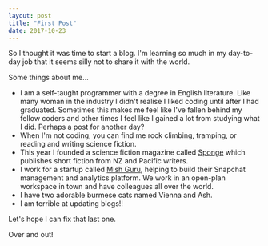 ```yaml
---
layout: post
title: "First Post"
date: 2017-10-23
---
```


So I thought it was time to start a blog. I'm learning so much in my day-to-day job that it seems silly not to share it with the world.

Some things about me...

<ul>
<li>I am a self-taught programmer with a degree in English literature. Like many woman in the industry I didn't realise I liked coding until after I had graduated. Sometimes this makes me feel like I've fallen behind my fellow coders and other times I feel like I gained a lot from studying what I did. Perhaps a post for another day?</li>

<li>When I'm not coding, you can find me rock climbing, tramping, or reading and writing science fiction.</li>

<li>This year I founded a science fiction magazine called <a href="http://sponge.nz">Sponge</a> which publishes short fiction from NZ and Pacific writers.</li>

<li>I work for a startup called <a href="http://www.mish.guru">Mish Guru</a>, helping to build their Snapchat management and analytics platform. We work in an open-plan workspace in town and have colleagues all over the world.
</li>

<li>I have two adorable burmese cats named Vienna and Ash.</li>

<li>I am terrible at updating blogs!!</li>
</ul>

Let's hope I can fix that last one.

Over and out!
